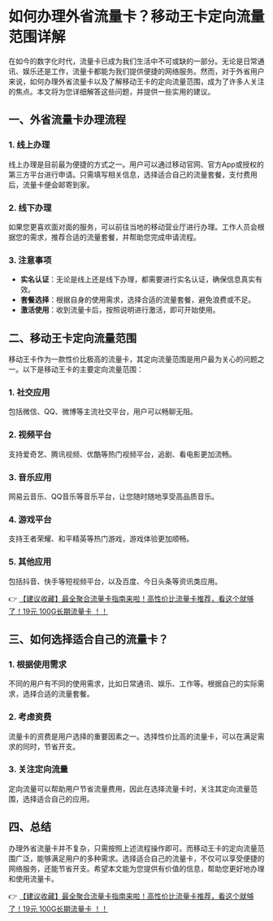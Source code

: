 # 如何办理外省流量卡？移动王卡定向流量范围详解

在如今的数字化时代，流量卡已成为我们生活中不可或缺的一部分。无论是日常通讯、娱乐还是工作，流量卡都能为我们提供便捷的网络服务。然而，对于外省用户来说，如何办理外省流量卡以及了解移动王卡的定向流量范围，成为了许多人关注的焦点。本文将为您详细解答这些问题，并提供一些实用的建议。

## 一、外省流量卡办理流程

### 1. 线上办理
线上办理是目前最为便捷的方式之一。用户可以通过移动官网、官方App或授权的第三方平台进行申请。只需填写相关信息，选择适合自己的流量套餐，支付费用后，流量卡便会邮寄到家。

### 2. 线下办理
如果您更喜欢面对面的服务，可以前往当地的移动营业厅进行办理。工作人员会根据您的需求，推荐合适的流量套餐，并帮助您完成申请流程。

### 3. 注意事项
- **实名认证**：无论是线上还是线下办理，都需要进行实名认证，确保信息真实有效。
- **套餐选择**：根据自身的使用需求，选择合适的流量套餐，避免浪费或不足。
- **激活使用**：收到流量卡后，按照说明进行激活，即可开始使用。

## 二、移动王卡定向流量范围

移动王卡作为一款性价比极高的流量卡，其定向流量范围是用户最为关心的问题之一。以下是移动王卡的主要定向流量范围：

### 1. 社交应用
包括微信、QQ、微博等主流社交平台，用户可以畅聊无阻。

### 2. 视频平台
支持爱奇艺、腾讯视频、优酷等热门视频平台，追剧、看电影更加流畅。

### 3. 音乐应用
网易云音乐、QQ音乐等音乐平台，让您随时随地享受高品质音乐。

### 4. 游戏平台
支持王者荣耀、和平精英等热门游戏，游戏体验更加顺畅。

### 5. 其他应用
包括抖音、快手等短视频平台，以及百度、今日头条等资讯类应用。

👉 [【建议收藏】最全聚合流量卡指南来啦！高性价比流量卡推荐，看这个就够了！19元 100G长期流量卡 ！！](https://bit.ly/Liuliangka)

## 三、如何选择适合自己的流量卡？

### 1. 根据使用需求
不同的用户有不同的使用需求，比如日常通讯、娱乐、工作等。根据自己的实际需求，选择合适的流量套餐。

### 2. 考虑资费
流量卡的资费是用户选择的重要因素之一。选择性价比高的流量卡，可以在满足需求的同时，节省开支。

### 3. 关注定向流量
定向流量可以帮助用户节省流量费用，因此在选择流量卡时，关注其定向流量范围，选择适合自己的应用。

## 四、总结

办理外省流量卡并不复杂，只需按照上述流程操作即可。而移动王卡的定向流量范围广泛，能够满足用户的多种需求。选择适合自己的流量卡，不仅可以享受便捷的网络服务，还能节省开支。希望本文能为您提供有价值的信息，帮助您更好地办理和使用流量卡。

👉 [【建议收藏】最全聚合流量卡指南来啦！高性价比流量卡推荐，看这个就够了！19元 100G长期流量卡 ！！](https://bit.ly/Liuliangka)